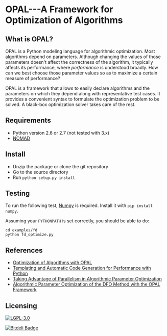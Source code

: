 # OPAL---A Framework for Optimization of Algorithms

## What is OPAL?

OPAL is a Python modeling language for algorithmic optimization. Most
algorithms depend on parameters. Although changing the values of those
parameters doesn't affect the correctness of the algorithm, it typically
affects its performance, where *performance* is understood broadly. How can we
best choose those parameter values so as to maximize a certain measure of
performance?

OPAL is a framework that allows to easily declare algorithms and the parameters
on which they depend along with representative test cases. It provides a
convenient syntax to formulate the optimization problem to be solved. A
black-box optimization solver takes care of the rest.

## Requirements

+ Python version 2.6 or 2.7 (not tested with 3.x)
+ [NOMAD](http://www.gerad.ca/NOMAD)

## Install

+ Unzip the package or clone the git repository
+ Go to the source directory
+ Run `python setup.py install`

## Testing

To run the following test, [Numpy](http://www.numpy.org) is required. Install
it with `pip install numpy`.

Assuming your `PYTHONPATH` is set correctly, you should be able to do:

    cd examples/fd
    python fd_optimize.py

## References

+ [Optimization of Algorithms with OPAL](http://www.gerad.ca/~orban/_static/opalpaper.pdf)
+ [Templating and Automatic Code Generation for Performance with Python](http://www.gerad.ca/~orban/_static/templating.pdf)
+ [Taking Advantage of Parallelism in Algorithmic Parameter Optimization](http://dx.doi.org/10.1007/s11590-011-0428-6)
+ [Algorithmic Parameter Optimization of the DFO Method with the OPAL Framework](http://dx.doi.org/10.1007/978-1-4419-6935-4_15)

## Licensing

[![LGPL-3.0](http://www.gnu.org/graphics/lgplv3-88x31.png)](http://www.gnu.org/licenses/lgpl-3.0.html)


[![Bitdeli Badge](https://d2weczhvl823v0.cloudfront.net/dpo/opal/trend.png)](https://bitdeli.com/free "Bitdeli Badge")

